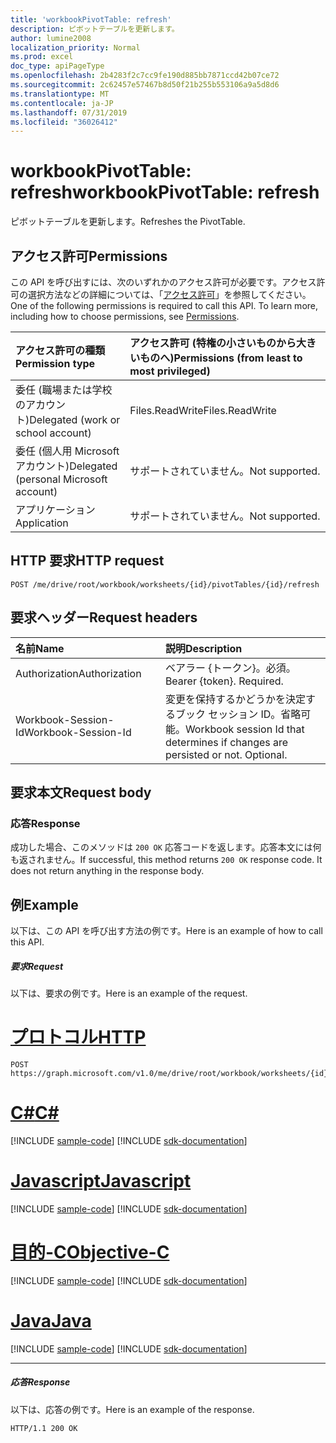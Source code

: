 ```yaml
---
title: 'workbookPivotTable: refresh'
description: ピボットテーブルを更新します。
author: lumine2008
localization_priority: Normal
ms.prod: excel
doc_type: apiPageType
ms.openlocfilehash: 2b4283f2c7cc9fe190d885bb7871ccd42b07ce72
ms.sourcegitcommit: 2c62457e57467b8d50f21b255b553106a9a5d8d6
ms.translationtype: MT
ms.contentlocale: ja-JP
ms.lasthandoff: 07/31/2019
ms.locfileid: "36026412"
---
```

# <a name="workbookpivottable-refresh"></a><span data-ttu-id="e3000-103">workbookPivotTable: refresh</span><span class="sxs-lookup"><span data-stu-id="e3000-103">workbookPivotTable: refresh</span></span>

<span data-ttu-id="e3000-104">ピボットテーブルを更新します。</span><span class="sxs-lookup"><span data-stu-id="e3000-104">Refreshes the PivotTable.</span></span>


## <a name="permissions"></a><span data-ttu-id="e3000-105">アクセス許可</span><span class="sxs-lookup"><span data-stu-id="e3000-105">Permissions</span></span>
<span data-ttu-id="e3000-p101">この API を呼び出すには、次のいずれかのアクセス許可が必要です。アクセス許可の選択方法などの詳細については、「[アクセス許可](/graph/permissions-reference)」を参照してください。</span><span class="sxs-lookup"><span data-stu-id="e3000-p101">One of the following permissions is required to call this API. To learn more, including how to choose permissions, see [Permissions](/graph/permissions-reference).</span></span>


|<span data-ttu-id="e3000-108">アクセス許可の種類</span><span class="sxs-lookup"><span data-stu-id="e3000-108">Permission type</span></span>      | <span data-ttu-id="e3000-109">アクセス許可 (特権の小さいものから大きいものへ)</span><span class="sxs-lookup"><span data-stu-id="e3000-109">Permissions (from least to most privileged)</span></span>              |
|:--------------------|:---------------------------------------------------------|
|<span data-ttu-id="e3000-110">委任 (職場または学校のアカウント)</span><span class="sxs-lookup"><span data-stu-id="e3000-110">Delegated (work or school account)</span></span> | <span data-ttu-id="e3000-111">Files.ReadWrite</span><span class="sxs-lookup"><span data-stu-id="e3000-111">Files.ReadWrite</span></span>    |
|<span data-ttu-id="e3000-112">委任 (個人用 Microsoft アカウント)</span><span class="sxs-lookup"><span data-stu-id="e3000-112">Delegated (personal Microsoft account)</span></span> | <span data-ttu-id="e3000-113">サポートされていません。</span><span class="sxs-lookup"><span data-stu-id="e3000-113">Not supported.</span></span>    |
|<span data-ttu-id="e3000-114">アプリケーション</span><span class="sxs-lookup"><span data-stu-id="e3000-114">Application</span></span> | <span data-ttu-id="e3000-115">サポートされていません。</span><span class="sxs-lookup"><span data-stu-id="e3000-115">Not supported.</span></span> |

## <a name="http-request"></a><span data-ttu-id="e3000-116">HTTP 要求</span><span class="sxs-lookup"><span data-stu-id="e3000-116">HTTP request</span></span>
<!-- { "blockType": "ignored" } -->
```http
POST /me/drive/root/workbook/worksheets/{id}/pivotTables/{id}/refresh
```
## <a name="request-headers"></a><span data-ttu-id="e3000-117">要求ヘッダー</span><span class="sxs-lookup"><span data-stu-id="e3000-117">Request headers</span></span>
| <span data-ttu-id="e3000-118">名前</span><span class="sxs-lookup"><span data-stu-id="e3000-118">Name</span></span>       | <span data-ttu-id="e3000-119">説明</span><span class="sxs-lookup"><span data-stu-id="e3000-119">Description</span></span>|
|:---------------|:----------|
| <span data-ttu-id="e3000-120">Authorization</span><span class="sxs-lookup"><span data-stu-id="e3000-120">Authorization</span></span>  | <span data-ttu-id="e3000-p102">ベアラー {トークン}。必須。</span><span class="sxs-lookup"><span data-stu-id="e3000-p102">Bearer {token}. Required.</span></span> |
| <span data-ttu-id="e3000-123">Workbook-Session-Id</span><span class="sxs-lookup"><span data-stu-id="e3000-123">Workbook-Session-Id</span></span>  | <span data-ttu-id="e3000-p103">変更を保持するかどうかを決定するブック セッション ID。省略可能。</span><span class="sxs-lookup"><span data-stu-id="e3000-p103">Workbook session Id that determines if changes are persisted or not. Optional.</span></span>|

## <a name="request-body"></a><span data-ttu-id="e3000-126">要求本文</span><span class="sxs-lookup"><span data-stu-id="e3000-126">Request body</span></span>

### <a name="response"></a><span data-ttu-id="e3000-127">応答</span><span class="sxs-lookup"><span data-stu-id="e3000-127">Response</span></span>
<span data-ttu-id="e3000-p104">成功した場合、このメソッドは `200 OK` 応答コードを返します。応答本文には何も返されません。</span><span class="sxs-lookup"><span data-stu-id="e3000-p104">If successful, this method returns `200 OK` response code. It does not return anything in the response body.</span></span>

## <a name="example"></a><span data-ttu-id="e3000-130">例</span><span class="sxs-lookup"><span data-stu-id="e3000-130">Example</span></span>
<span data-ttu-id="e3000-131">以下は、この API を呼び出す方法の例です。</span><span class="sxs-lookup"><span data-stu-id="e3000-131">Here is an example of how to call this API.</span></span>
##### <a name="request"></a><span data-ttu-id="e3000-132">要求</span><span class="sxs-lookup"><span data-stu-id="e3000-132">Request</span></span>
<span data-ttu-id="e3000-133">以下は、要求の例です。</span><span class="sxs-lookup"><span data-stu-id="e3000-133">Here is an example of the request.</span></span>

# <a name="httptabhttp"></a>[<span data-ttu-id="e3000-134">プロトコル</span><span class="sxs-lookup"><span data-stu-id="e3000-134">HTTP</span></span>](#tab/http)
<!-- {
  "blockType": "request",
  "name": "workbookpivottable_refresh"
}-->
```http
POST https://graph.microsoft.com/v1.0/me/drive/root/workbook/worksheets/{id}/pivotTables/{id}/refresh
```
# <a name="ctabcsharp"></a>[<span data-ttu-id="e3000-135">C#</span><span class="sxs-lookup"><span data-stu-id="e3000-135">C#</span></span>](#tab/csharp)
[!INCLUDE [sample-code](../includes/snippets/csharp/workbookpivottable-refresh-csharp-snippets.md)]
[!INCLUDE [sdk-documentation](../includes/snippets/snippets-sdk-documentation-link.md)]

# <a name="javascripttabjavascript"></a>[<span data-ttu-id="e3000-136">Javascript</span><span class="sxs-lookup"><span data-stu-id="e3000-136">Javascript</span></span>](#tab/javascript)
[!INCLUDE [sample-code](../includes/snippets/javascript/workbookpivottable-refresh-javascript-snippets.md)]
[!INCLUDE [sdk-documentation](../includes/snippets/snippets-sdk-documentation-link.md)]

# <a name="objective-ctabobjc"></a>[<span data-ttu-id="e3000-137">目的-C</span><span class="sxs-lookup"><span data-stu-id="e3000-137">Objective-C</span></span>](#tab/objc)
[!INCLUDE [sample-code](../includes/snippets/objc/workbookpivottable-refresh-objc-snippets.md)]
[!INCLUDE [sdk-documentation](../includes/snippets/snippets-sdk-documentation-link.md)]

# <a name="javatabjava"></a>[<span data-ttu-id="e3000-138">Java</span><span class="sxs-lookup"><span data-stu-id="e3000-138">Java</span></span>](#tab/java)
[!INCLUDE [sample-code](../includes/snippets/java/workbookpivottable-refresh-java-snippets.md)]
[!INCLUDE [sdk-documentation](../includes/snippets/snippets-sdk-documentation-link.md)]

---


##### <a name="response"></a><span data-ttu-id="e3000-139">応答</span><span class="sxs-lookup"><span data-stu-id="e3000-139">Response</span></span>
<span data-ttu-id="e3000-140">以下は、応答の例です。</span><span class="sxs-lookup"><span data-stu-id="e3000-140">Here is an example of the response.</span></span>
<!-- {
  "blockType": "response",
  "truncated": true
} -->
```http
HTTP/1.1 200 OK
```
<!-- uuid: 8fcb5dbc-d5aa-4681-8e31-b001d5168d79 
2015-10-25 14:57:30 UTC -->
<!-- {
  "type": "#page.annotation",
  "description": "Example",
  "keywords": "",
  "section": "documentation",
  "tocPath": "",
  "suppressions": [
  ]
}-->
